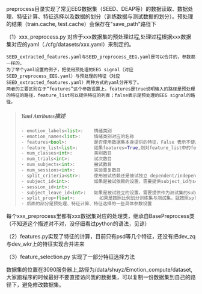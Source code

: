 preprocess目录实现了常见EEG数据集（SEED、DEAP等）的数据读取、数据处理、特征计算、特征选择以及数据的划分（训练数据与测试数据的划分）。预处理的结果（train.cache, test.cache）会保存在"save_path"路径下

（1）xxx_preprocess.py 对应于xxx数据集的预处理过程,处理过程根据xxx数据集对应的yaml（./cfg/datasets/xxx.yaml）来制定的。
``` 
SEED_extracted_features.yaml与SEED_preprocess_EEG.yaml是可以合并的，参数都一样的，
为了举个yaml设置的例子，把使用预处理的EEG signal（对应SEED_preprocess_EEG.yaml）与预处理的特征（对应SEED_extracted_features.yaml）两种方式的yaml分开写了。
两者的主要区别在于“features”这个参数设置上，features是true说明输入的路径是预处理的特征的路径，feature_list可以提供特征的列表；false表示是预处理的EEG signal的路径。
``` 

> ##### <font face="Arial Unicode MS">Yaml Attributes描述</font>
>
> ```python
> - emotion_labels<list>:    情绪类别
> - emotion_names<list>:     情绪类别对应的名称
> - features<bool>:          是否使用数据集本身提供的特征，False 表示不使用，True 表示使用
> - feature_list<list>:      如果features=True,则对feature_list中的features进行读取
> - num_classes<int>:        类别数目
> - num_trials<int>:         试次数目
> - num_subjects<int>:       被试数目
> - num_sessions<int>:       实验重复数目
> - split_criteria<str>:     使用被试依赖还是被试独立 dependent/independent
> - subject_id<int>:         如果是被试依赖的设置，需要提供subject_id与session_id
> - session_id<int>:
> - subject_leave_id<int>:   如果是被试独立的设置，需要提供作为测试集的subject_id（在留一验证的情况下，具体要看数据集通用的划分方式是什么样的）
> - split_prop<float>:         如果是按照比例划分训练集与测试集，就按照split_prop来分
> - 后面的部分是预处理、特征计算、特征选择的一些具体参数设置
> ```

每个xxx_preprocess里都有xxx数据集对应的处理类，继承自BasePreprocess类（不知道这个描述对不对，没仔细看过python的语法，见谅）

（2）features.py实现了特征的计算，目前只有psd等几个特征，还没有把dev_zq与dev_wkr上的特征实现合并进来

（3）feature_selection.py 实现了一部分特征选择方法


数据集的位置在3090服务器上,路径为/data/shuyz/Emotion_compute/dataset,大家跑程序的时候最好不要直接访问我的数据集，可以复制一份数据集到自己的路径下，避免修改数据集。



